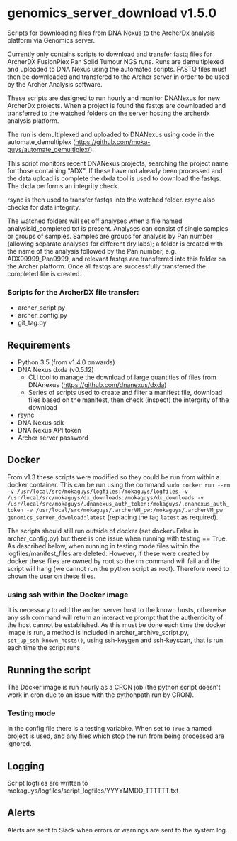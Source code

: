 # genomics_server_download v1.5.0
Scripts for downloading files from DNA Nexus to the ArcherDx analysis platform via Genomics server.

Currently only contains scripts to download and transfer fastq files for ArcherDX FusionPlex Pan Solid Tumour NGS runs. Runs are demultiplexed and uploaded to DNA Nexus using the automated scripts. FASTQ files must then be downloaded and transfered to the Archer server in order to be used by the Archer Analysis software.

These scripts are designed to run hourly and monitor DNANexus for new ArcherDx projects. When a project is found the fastqs are downloaded and transferred to the watched folders on the server hosting the archerdx analysis platform.

The run is demultiplexed and uploaded to DNANexus using code in the automate_demultiplex (https://github.com/moka-guys/automate_demultiplex/).

This script monitors recent DNANexus projects, searching the project name for those containing "ADX". If these have not already been processed and the data upload is complete the dxda tool is used to download the fastqs. The dxda performs an integrity check.

rsync is then used to transfer fastqs into the watched folder. rsync also checks for data integrity.

The watched folders will set off analyses when a file named analysisid_completed.txt is present. Analyses can consist of single samples or groups of samples. Samples are groups for analysis by Pan number (allowing separate analyses for different dry labs); a folder is created with the name of the analysis followed by the Pan number, e.g. ADX99999_Pan9999, and relevant fastqs are transferred into this folder on the Archer platform. Once all fastqs are successfully transferred the completed file is created.

### Scripts for the ArcherDX file transfer:
* archer_script.py
* archer_config.py
* git_tag.py

## Requirements
* Python 3.5 (from v1.4.0 onwards)
* DNA Nexus dxda (v0.5.12)
    * CLI tool to manage the download of large quantities of files from DNAnexus (https://github.com/dnanexus/dxda)
    * Series of scripts used to create and filter a manifest file, download files based on the manifest, then check (inspect) the intergrity of the download
* rsync
* DNA Nexus sdk
* DNA Nexus API token
* Archer server password

## Docker
From v1.3 these scripts were modified so they could be run from within a docker container. This can be run using the command 
`sudo docker run --rm  -v /usr/local/src/mokaguys/logfiles:/mokaguys/logfiles -v /usr/local/src/mokaguys/dx_downloads:/mokaguys/dx_downloads -v /usr/local/src/mokaguys/.dnanexus_auth_token:/mokaguys/.dnanexus_auth_token -v /usr/local/src/mokaguys/.archerVM_pw:/mokaguys/.archerVM_pw  genomics_server_download:latest`
(replacing the tag `latest` as required).

The scripts should still run outside of docker (set docker=False in archer_config.py) but there is one issue when running with testing == True. As described below, when running in testing mode files within the logfiles/manifest_files are deleted. However, if these were created by docker these files are owned by root so the rm command will fail and the script will hang (we cannot run the python script as root). Therefore need to chown the user on these files.

### using ssh within the Docker image
It is necessary to add the archer server host to the known hosts, otherwise any ssh command will return an interactive prompt that the authenticity of the host cannot be established. As this must be done each time the docker image is run, a method is included in archer_archive_script.py, `set_up_ssh_known_hosts()`, using ssh-keygen and ssh-keyscan, that is run each time the script runs 

## Running the script
The Docker image is run hourly as a CRON job (the python script doesn't work in cron due to an issue with the pythonpath run by CRON). 

### Testing mode
In the config file there is a testing variabke.
When set to `True` a named project is used, and any files which stop the run from being processed are ignored.

## Logging
Script logfiles are written to mokaguys/logfiles/script_logfiles/YYYYMMDD_TTTTTT.txt

## Alerts
Alerts are sent to Slack when errors or warnings are sent to the system log.